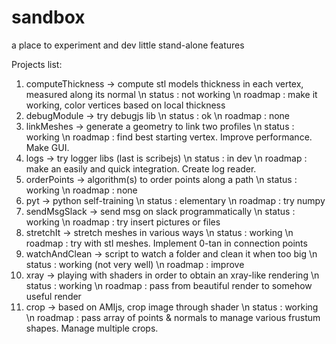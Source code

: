 # sandbox
a place to experiment and dev little stand-alone features

Projects list:

1. computeThickness -> compute stl models thickness in each vertex, measured along its normal
	\n status 	: not working
	\n roadmap	: make it working, color vertices based on local thickness
2. debugModule -> try debugjs lib
	\n status  : ok
	\n roadmap : none
3. linkMeshes -> generate a geometry to link two profiles
	\n status	: working
	\n roadmap : find best starting vertex. Improve performance. Make GUI.
4. logs -> try logger libs (last is scribejs)
	\n status	: in dev
	\n roadmap	: make an easily and quick integration. Create log reader.
5. orderPoints -> algorithm(s) to order points along a path
	\n status	: working
	\n roadmap : none
6. pyt -> python self-training
	\n status	: elementary
	\n roadmap	: try numpy
7. sendMsgSlack -> send msg on slack programmatically
	\n status	: working
	\n roadmap : try insert pictures or files
8. stretchIt -> stretch meshes in various ways
	\n status	: working
	\n roadmap : try with stl meshes. Implement 0-tan in connection points
9. watchAndClean -> script to watch a folder and clean it when too big
	\n status	: working (not very well)
	\n roadmap	: improve
10. xray -> playing with shaders in order to obtain an xray-like rendering
	\n status	: working
	\n roadmap	: pass from beautiful render to somehow useful render
11. crop -> based on AMIjs, crop image through shader
	\n status  : working
	\n roadmap : pass array of points & normals to manage various frustum shapes. Manage multiple crops.
